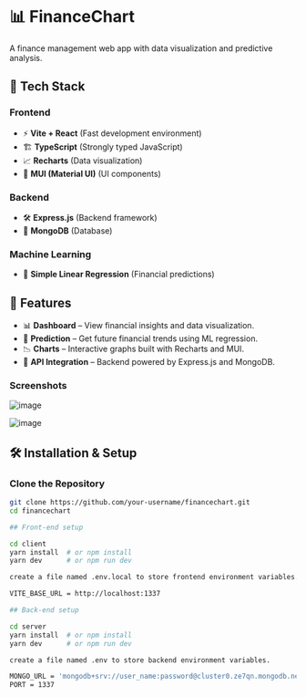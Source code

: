 # 📊 FinanceChart

A finance management web app with data visualization and predictive analysis.

## 🚀 Tech Stack

### **Frontend**
- ⚡ **Vite + React** (Fast development environment)
- 🏗 **TypeScript** (Strongly typed JavaScript)
- 📈 **Recharts** (Data visualization)
- 🎨 **MUI (Material UI)** (UI components)

### **Backend**
- 🛠 **Express.js** (Backend framework)
- 💾 **MongoDB** (Database)

### **Machine Learning**
- 🔮 **Simple Linear Regression** (Financial predictions)

## 📂 Features
- 📊 **Dashboard** – View financial insights and data visualization.
- 🔮 **Prediction** – Get future financial trends using ML regression.
- 📉 **Charts** – Interactive graphs built with Recharts and MUI.
- 🔗 **API Integration** – Backend powered by Express.js and MongoDB.

### **Screenshots**

![image](https://github.com/user-attachments/assets/4aa2434c-20e2-4db3-8010-637bd9740fa5)


![image](https://github.com/user-attachments/assets/4c1b4428-b3c2-4e74-a05f-583781bc6aea)

## 🛠 Installation & Setup

### **Clone the Repository**
```sh
git clone https://github.com/your-username/financechart.git
cd financechart

## Front-end setup 

cd client
yarn install  # or npm install
yarn dev      # or npm run dev

create a file named .env.local to store frontend environment variables. This file is used by Vite, and all variables must start with VITE_

VITE_BASE_URL = http://localhost:1337

## Back-end setup

cd server
yarn install  # or npm install
yarn dev      # or npm run dev

create a file named .env to store backend environment variables.

MONGO_URL = 'mongodb+srv://user_name:password@cluster0.ze7qn.mongodb.net/?retryWrites=true&w=majority&appName=Cluster0'
PORT = 1337


